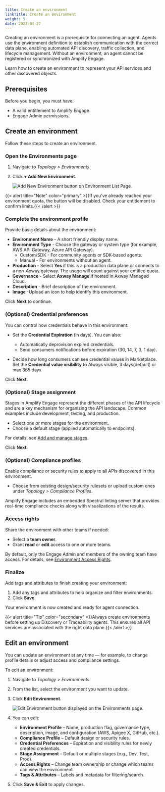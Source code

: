 ```yaml
---
title: Create an environment
linkTitle: Create an environment
weight: 5
date: 2023-04-27
---
```


Creating an environment is a prerequisite for connecting an agent. Agents use the environment definition to establish communication with the correct data plane, enabling automated API discovery, traffic collection, and lifecycle management. Without an environment, an agent cannot be registered or synchronized with Amplify Engage.

Learn how to create an environment to represent your API services and other discovered objects.

## Prerequisites

Before you begin, you must have:

* A valid entitlement to Amplify Engage.
* Engage Admin permissions.

## Create an environment

Follow these steps to create an environment.

### Open the Environments page

1. Navigate to *Topology > Environments*.
2. Click **+ Add New Environment**.

    ![Add New Environment button on Environment List Page.](/Images/central/EnvironmentListPage.png "Add New Environment button")

{{< alert title="Note" color="primary" >}}If you’ve already reached your environment quota, the button will be disabled. Check your entitlement to confirm limits.{{< /alert >}}

### Complete the environment profile

Provide basic details about the environment:

* **Environment Name** - A short friendly display name.
* **Environment Type** - Choose the gateway or system type (for example, AWS API Gateway, Azure API Gateway).
    * Custom/SDK - For community agents or SDK-based agents.
    * Manual - For environments without an agent.
* **Production** - Select **Yes** if this is a production data plane or connects to a non-Axway gateway. The usage will count against your entitled quota.
* **Governance** - Select **Axway Manage** if hosted in Axway Managed Cloud.
* **Description** - Brief description of the environment.
* **Image** -Upload an icon to help identify this environment.

Click **Next** to continue.

### (Optional) Credential preferences

You can control how credentials behave in this environment:

* Set the **Credential Expiration** (in days). You can also:

    * Automatically deprovision expired credentials.
    * Send consumers notifications before expiration (30, 14, 7, 3, 1 day).

* Decide how long consumers can see credential values in Marketplace. Set the **Credential value visibility** to Always visible, 3 days(default) or max 365 days.

Click **Next**.

### (Optional) Stage assignment

Stages in Amplify Engage represent the different phases of the API lifecycle and are a key mechanism for organizing the API landscape. Common examples include development, testing, and production.

* Select one or more stages for the environment.
* Choose a default stage (applied automatically to endpoints).

For details, see [Add and manage stages](/docs/connect_manage_environ/stage).

Click **Next**.

### (Optional) Compliance profiles

Enable compliance or security rules to apply to all APIs discovered in this environment.

* Choose from existing design/security rulesets or upload custom ones under *Topology > Compliance Profiles*.
  
Amplify Engage includes an embedded Spectral linting server that provides real-time compliance checks along with visualizations of the results.

### Access rights

Share the environment with other teams if needed:

* Select a **team owner**.
* Grant **read** or **edit** access to one or more teams.

By default, only the Engage Admin and members of the owning team have access. For details, see [Environment Access Rights](/docs/connect_manage_environ/manage_environments_ownership).

### Finalize

Add tags and attributes to finish creating your environment:

1. Add any tags and attributes to help organize and filter environments.
2. Click **Save**.

Your environment is now created and ready for agent connection.

{{< alert title="Tip" color="secondary" >}}Always create environments before setting up Discovery or Traceability agents. This ensures all API services are associated with the right data plane.{{< /alert >}}

## Edit an environment

You can update an environment at any time — for example, to change profile details or adjust access and compliance settings.

To edit an environment:

1. Navigate to *Topology > Environments*.
2. From the list, select the environment you want to update.
3. Click **Edit Environment**.

   ![Edit Environment button displayed on the Environments page.](/Images/central/Environment_Details_Edit.png "Edit Environment button")

4. You can edit:  
   * **Environment Profile** – Name, production flag, governance type, description, image, and configuration (AWS, Apigee X, GitHub, etc.).
   * **Compliance Profile** – Default design or security rules.
   * **Credential Preferences** – Expiration and visibility rules for newly created credentials.
   * **Stage Assignment** – Default or multiple stages (e.g., Dev, Test, Prod).
   * **Access Rights** – Change team ownership or change which teams can view the environment.
   * **Tags & Attributes** – Labels and metadata for filtering/search.

5. Click **Save & Exit** to apply changes.
